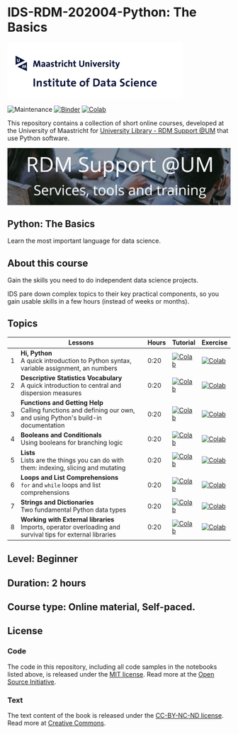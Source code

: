 # IDS-RDM-202004-Python: The Basics


<img align="center" src="./pics/logoIDS.png">


![Maintenance](https://img.shields.io/badge/Maintained%3F-yes-green.svg)
[![Binder](https://mybinder.org/badge.svg)](..)
[![Colab](https://colab.research.google.com/assets/colab-badge.svg)](..)



This repository contains a collection of short online courses, developed at the University of Maastricht for [University Library - RDM Support @UM](https://library.maastrichtuniversity.nl/research-support/rdm/services-tools-training/) that use Python software.

<img align="center" src="./pics/logo campus.jpg">


## Python: The Basics

Learn the most important language for data science.


## About this course

Gain the skills you need to do independent data science projects.

IDS pare down complex topics to their key practical components, so you gain usable skills in a few hours (instead of weeks or months).

## Topics

| | Lessons | Hours | Tutorial | Exercise |
|---|---|---|---|---|
|1|**Hi, Python** <br/> A quick introduction to Python syntax, variable assignment, an numbers | 0:20 | [![Colab](https://colab.research.google.com/assets/colab-badge.svg)](https://colab.research.google.com/github/carlosug/IDS-RDM-202004-Python-Basics/blob/master/hi_python.ipynb) | [![Colab](https://colab.research.google.com/assets/colab-badge.svg)](https://colab.research.google.com/github/carlosug/IDS-RDM-202004-Python-Basics/blob/master/Exercise1.ipynb) |
|2|**Descriptive Statistics Vocabulary** <br/> A quick introduction to central and dispersion measures | 0:20 | [![Colab](https://colab.research.google.com/assets/colab-badge.svg)](https://colab.research.google.com/github/carlosug/IDS-RDM-202004-Python-Basics/blob/master/Descriptive_Statistics_Vocabulary.ipynb) | [![Colab](https://colab.research.google.com/assets/colab-badge.svg)](https://colab.research.google.com/github/carlosug/IDS-RDM-202004-Python-Basics/blob/master/Exercise1.ipynb) |
|3|**Functions and Getting Help** <br/> Calling functions and defining our own, and using Python's build-in documentation | 0:20 | [![Colab](https://colab.research.google.com/assets/colab-badge.svg)](..) | [![Colab](https://colab.research.google.com/assets/colab-badge.svg)](..) |
|4|**Booleans and Conditionals** <br/> Using booleans for branching logic | 0:20 | [![Colab](https://colab.research.google.com/assets/colab-badge.svg)](..) | [![Colab](https://colab.research.google.com/assets/colab-badge.svg)](..) |
|5|**Lists** <br/> Lists are the things you can do with them: indexing, slicing and mutating | 0:20 | [![Colab](https://colab.research.google.com/assets/colab-badge.svg)](https://colab.research.google.com/github/carlosug/IDS-RDM-202004-Python-Basics/blob/master/hi_python.ipynb) | [![Colab](https://colab.research.google.com/assets/colab-badge.svg)](https://colab.research.google.com/github/carlosug/IDS-RDM-202004-Python-Basics/blob/master/Exercise1.ipynb) |
|6|**Loops and List Comprehensions** <br/> `for` and `while` loops and list comprehensions | 0:20 | [![Colab](https://colab.research.google.com/assets/colab-badge.svg)](https://colab.research.google.com/github/carlosug/IDS-RDM-202004-Python-Basics/blob/master/hi_python.ipynb) | [![Colab](https://colab.research.google.com/assets/colab-badge.svg)](https://colab.research.google.com/github/carlosug/IDS-RDM-202004-Python-Basics/blob/master/Exercise1.ipynb) |
|7|**Strings and Dictionaries** <br/> Two fundamental Python data types | 0:20 | [![Colab](https://colab.research.google.com/assets/colab-badge.svg)](https://colab.research.google.com/github/carlosug/IDS-RDM-202004-Python-Basics/blob/master/hi_python.ipynb) | [![Colab](https://colab.research.google.com/assets/colab-badge.svg)](https://colab.research.google.com/github/carlosug/IDS-RDM-202004-Python-Basics/blob/master/Exercise1.ipynb) |
|8|**Working with External libraries** <br/> Imports, operator overloading and survival tips for external libraries | 0:20 | [![Colab](https://colab.research.google.com/assets/colab-badge.svg)](https://colab.research.google.com/github/carlosug/IDS-RDM-202004-Python-Basics/blob/master/hi_python.ipynb) | [![Colab](https://colab.research.google.com/assets/colab-badge.svg)](https://colab.research.google.com/github/carlosug/IDS-RDM-202004-Python-Basics/blob/master/Exercise1.ipynb) |
## Level: Beginner

## Duration: 2 hours

## Course type: Online material, Self-paced.



## License

### Code
The code in this repository, including all code samples in the notebooks listed above, is released under the [MIT license](LICENSE-CODE). Read more at the [Open Source Initiative](https://opensource.org/licenses/MIT).

### Text
The text content of the book is released under the [CC-BY-NC-ND license](LICENSE-TEXT). Read more at [Creative Commons](https://creativecommons.org/licenses/by-nc-nd/3.0/us/legalcode).
